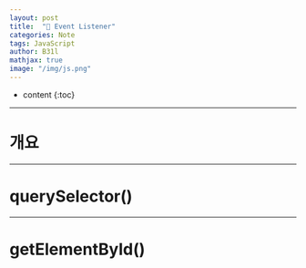 ```yaml
---
layout: post
title:  "💎 Event Listener"
categories: Note
tags: JavaScript
author: B31l
mathjax: true
image: "/img/js.png"
---
```




* content
{:toc}
---

# 개요







---

# querySelector()







---

# getElementById()
